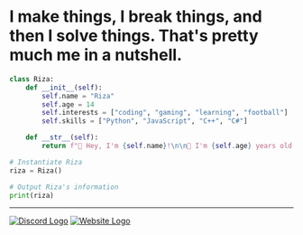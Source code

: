 

# I make things, I break things, and then I solve things. That's pretty much me in a nutshell.

```python
class Riza:
    def __init__(self):
        self.name = "Riza"
        self.age = 14
        self.interests = ["coding", "gaming", "learning", "football"]
        self.skills = ["Python", "JavaScript", "C++", "C#"]

    def __str__(self):
        return f"👋 Hey, I'm {self.name}!\n\n🎉 I'm {self.age} years old and passionate about {', '.join(self.interests)}.\n\n💻 My skills include {', '.join(self.skills)}.\n\nLet's connect and build something amazing together!"

# Instantiate Riza
riza = Riza()

# Output Riza's information
print(riza)
```
---
[![Discord Logo](https://img.icons8.com/color/48/000000/discord-logo.png)](https://discord.com/users/887532157747212370)
[![Website Logo](https://img.icons8.com/color/48/000000/domain.png)](riza.xyz)
